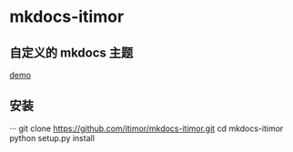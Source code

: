 # mkdocs-itimor

## 自定义的 mkdocs 主题

[demo](https://itimor.github.io/django-oms/)

## 安装

···
git clone https://github.com/itimor/mkdocs-itimor.git
cd mkdocs-itimor
python setup.py install
```